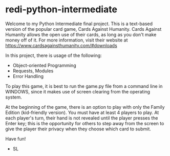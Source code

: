 # redi-python-intermediate

Welcome to my Python Intermediate final project. This is a text-based version of the popular card game, Cards Against Humanity.
Cards Against Humanity allows the open use of their cards, as long as you don't make money off of it. For more information, visit their website at https://www.cardsagainsthumanity.com/#downloads

In this project, there is usage of the following:
- Object-oriented Programming
- Requests, Modules
- Error Handling

To play this game, it is best to run the game.py file from a command line in WINDOWS, since it makes use of screen clearing from the operating system.

At the beginning of the game, there is an option to play with only the Family Edition (kid-friendly version). You must have at least 4 players to play. At each player's turn, their hand is not revealed until the player presses the Enter key; this is the opportunity for others to step away from the screen to give the player their privacy when they choose which card to submit.

Have fun!
- SL
